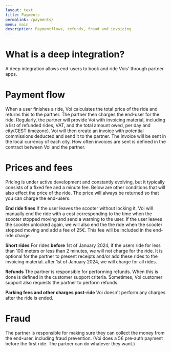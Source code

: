 ```yaml
---
layout: text
title: Payments
permalink: /payments/
menu: main
description: Paymentflows, refunds, fraud and invoicing
---
```

# What is a deep integration?
A deep integration allows end-users to book and ride Vois' through partner apps.

# Payment flow
When a user finishes a ride, Voi calculates the total price of the ride and returns this to the partner. The partner then charges the end-user for the ride. Regularly, the partner will provide Voi with invoicing material, including a list of refunded rides, VAT, and the total amount owed, per day and city(CEST timezone). Voi will then create an invoice with potential commissions deducted and send it to the partner. The invoice will be sent in the local currency of each city. How often invoices are sent is defined in the contract between Voi and the partner.

# Prices and fees
Pricing is under active development and constantly evolving, but it typically consists of a fixed fee and a minute fee. Below are other conditions that will also effect the price of the ride. The price will always be returned so that you can charge the end-users.

__End ride fines__ If the user leaves the scooter without locking it, Voi will manually end the ride with a cost corresponding to the time when the scooter stopped moving and send a warning to the user. If the user leaves the scooter unlocked again, we will also end the the ride when the scooter stopped moving and add a fee of 25€. This fee will be included in the end-ride charge.

__Short rides__ For rides __before__ 1st of January 2024, if the users ride for less than 100 meters or less than 2 minutes, we will not charge for the ride. It is optional for the partner to present receipts and/or add these rides to the invoicing material. after 1st of January 2024, we will charge for all rides.

__Refunds__ The partner is responsible for performing refunds. When this is done is defined in the customer support criteria. Sometimes, Voi customer support also requests the partner to perform refunds.

__Parking fees and other charges post-ride__ Voi doesn't perform any charges after the ride is ended.

# Fraud
The partner is responsible for making sure they can collect the money from the end-user, including fraud prevention. (Voi does a 5€ pre-auth payment before the first ride. The partner can do whatever they want.)

